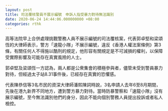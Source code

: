 ```yaml
---
layout: post
title: 司法覆核警員不展示編號　申訴人指受暴力對待無法識別
date: 2020-06-24 14:44:06.000000000 +08:00
categories: rthk
---
```


高等法院早上合併處理挑戰警務人員不展示編號的司法覆核案，代表郭卓堅和梁頌恆的大律師表示，警方「速龍小隊」不展示編號，違反《香港人權法案條例》第3條，有關任何人不得施以酷刑的規定，他形容有關規定是不可減損的權利，以保障受實際影響及可能存在真實風險的人士。

郭卓堅及梁頌恆一方認為，兩人都是公衆集會的積極參與者，儘管未受到警員暴力對待，但經過太子站8.31事件後，已經存在真實的恐懼感。

代表陳恭信等3名市民的資深大律師潘熙陳詞時說，3名申請人去年6至8月期間，先後在港九新界不同地方，遭到警方暴力對待。當時防暴警察和「速龍小隊」沒有展示編號，至今無法識別他們的身分，因此不能向個別警務人員提出投訴或者私人檢控。
